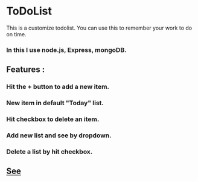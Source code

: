 # ToDoList

This is a customize todolist. You can use this to remember your work to do on time.

### In this I use node.js, Express, mongoDB.

## Features :

### Hit the + button to add a new item.

### New item in default "Today" list.

### Hit checkbox to delete an item.

### Add new list and see by dropdown.

### Delete a list by hit checkbox.

## [See](https://todolist-deepak.onrender.com/)